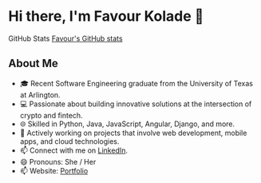 <!--
**Favk/Favk** is a ✨ _special_ ✨ repository because its `README.md` (this file) appears on your GitHub profile.

Here are some ideas to get you started:
GitHub Stats
[Favour's GitHub stats](https://github-readme-stats.vercel.app/api?username=Favk&show_icons=true&theme=radical)

- 🔭 I’m currently working on ...
- 🌱 I’m currently learning ...
- 👯 I’m looking to collaborate on ...
- 🤔 I’m looking for help with ...
- 💬 Ask me about ...
- 📫 How to reach me: ...
- 😄 Pronouns: ...
- ⚡ Fun fact: ...
-->

# Hi there, I'm Favour Kolade 👋

GitHub Stats
[Favour's GitHub stats](https://github-readme-stats.vercel.app/api?username=Favk&show_icons=true&theme=radical)

## About Me
- 🎓 Recent Software Engineering graduate from the University of Texas at Arlington.
- 💻 Passionate about building innovative solutions at the intersection of crypto and fintech.
- 🌐 Skilled in Python, Java, JavaScript, Angular, Django, and more.
- 🚀 Actively working on projects that involve web development, mobile apps, and cloud technologies.
- 📫 Connect with me on [LinkedIn](https://www.linkedin.com/in/favour-kolade/).
- 😄 Pronouns: She / Her
- 📫 Website: [Portfolio](https://favour-kolade-portfolio.vercel.app/)


